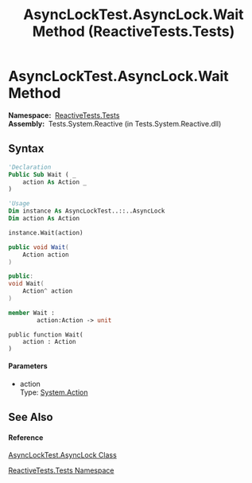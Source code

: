﻿---
title: AsyncLockTest.AsyncLock.Wait Method  (ReactiveTests.Tests)
TOCTitle: Wait Method
ms:assetid: M:ReactiveTests.Tests.AsyncLockTest.AsyncLock.Wait(System.Action)
ms:mtpsurl: https://msdn.microsoft.com/en-us/library/reactivetests.tests.asynclocktest.asynclock.wait(v=VS.103)
ms:contentKeyID: 36620987
ms.date: 06/28/2011
mtps_version: v=VS.103
f1_keywords:
- ReactiveTests.Tests.AsyncLockTest.AsyncLock.Wait
dev_langs:
- CSharp
- JScript
- VB
- FSharp
- c++
---

# AsyncLockTest.AsyncLock.Wait Method

**Namespace:**  [ReactiveTests.Tests](hh289046\(v=vs.103\).md)  
**Assembly:**  Tests.System.Reactive (in Tests.System.Reactive.dll)

## Syntax

``` vb
'Declaration
Public Sub Wait ( _
    action As Action _
)
```

``` vb
'Usage
Dim instance As AsyncLockTest..::..AsyncLock
Dim action As Action

instance.Wait(action)
```

``` csharp
public void Wait(
    Action action
)
```

``` c++
public:
void Wait(
    Action^ action
)
```

``` fsharp
member Wait : 
        action:Action -> unit 
```

``` jscript
public function Wait(
    action : Action
)
```

#### Parameters

  - action  
    Type: [System.Action](https://msdn.microsoft.com/en-us/library/Bb534741)  

## See Also

#### Reference

[AsyncLockTest.AsyncLock Class](hh315150\(v=vs.103\).md)

[ReactiveTests.Tests Namespace](hh289046\(v=vs.103\).md)


